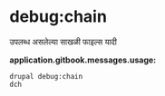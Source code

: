 # debug:chain
उपलब्ध असलेल्या साखळी फाइल्स यादी

**application.gitbook.messages.usage:**
```
drupal debug:chain
dch
```
